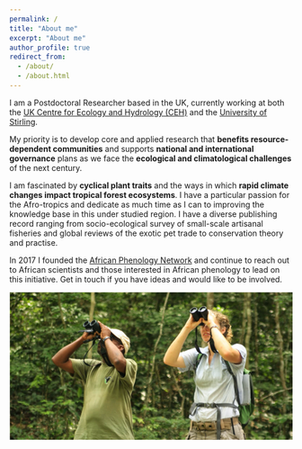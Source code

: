 ```yaml
---
permalink: /
title: "About me"
excerpt: "About me"
author_profile: true
redirect_from: 
  - /about/
  - /about.html
---
```


I am a Postdoctoral Researcher based in the UK, currently working at both the [UK Centre for Ecology and Hydrology (CEH)](https://www.ceh.ac.uk) and the [University of Stirling](https://www.stir.ac.uk/people/256821).

My priority is to develop core and applied research that **benefits resource-dependent communities** and supports **national and international governance** plans as we face the **ecological and climatological challenges** of the next century.

I am fascinated by **cyclical plant traits** and the ways in which **rapid climate changes impact tropical forest ecosystems**. I have a particular passion for the Afro-tropics and dedicate as much time as I can to improving the knowledge base in this under studied region. I have a diverse publishing record ranging from socio-ecological survey of small-scale artisanal fisheries and global reviews of the exotic pet trade to conservation theory and practise. 

In 2017 I founded the [African Phenology Network](https://africanphenologynetwork.online) and continue to reach out to African scientists and those interested in African phenology to lead on this initiative. Get in touch if you have ideas and would like to be involved.

![alt text](/images/Profile3.png "Tropical forest phenology at Lopé NP (c) Nils Bunnefeld")
